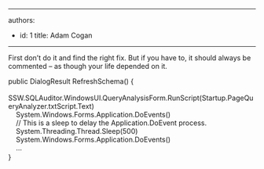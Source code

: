 

---
authors:
  - id: 1
    title: Adam Cogan
---




<span class='intro'> <p class="ssw15-rteElement-P">​​​First don’t do it and find the right fix.&#160;But if you have to, it should always be commented – as though your life depended on it.​&#160;<br></p> </span>

<p class="ssw15-rteElement-CodeArea">public DialogResult&#160;RefreshSchema() &#123;<br>&#160; &#160; SSW.SQLAuditor.WindowsUI.QueryAnalysisForm.RunScript(Startup.PageQueryAnalyzer.txtScript.Text)<br>&#160; &#160;&#160;System.Windows.Forms.Application.DoEvents()<br>&#160; &#160; //&#160;This is a sleep to delay the Application.DoEvent process.​<br>&#160; &#160; System.Threading.Thread.Sleep(500)<br>&#160; &#160; System.Windows.Forms.Application.DoEvents()<br>&#160; &#160; ...<br>&#125;​<span style="font-size&#58;1rem;">​</span><br></p>


